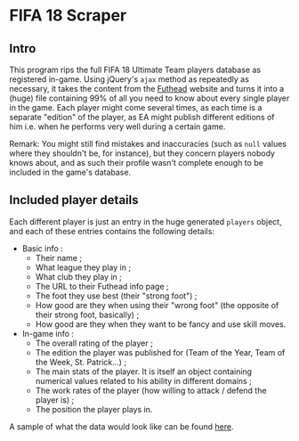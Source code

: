 # FIFA 18 Scraper

## Intro

This program rips the full FIFA 18 Ultimate Team players database as registered in-game. Using jQuery's `ajax` method as repeatedly as necessary, it takes the content from the [Futhead](https://www.futhead.com) website and turns it into a (huge) file containing 99% of all you need to know about every single player in the game. Each player might come several times, as each time is a separate "edition" of the player, as EA might publish different editions of him i.e. when he performs very well during a certain game.

Remark: You might still find mistakes and inaccuracies (such as `null` values where they shouldn't be, for instance), but they concern players nobody knows about, and as such their profile wasn't complete enough to be included in the game's database.

## Included player details

Each different player is just an entry in the huge generated `players` object, and each of these entries contains the following details:
* Basic info :
  * Their name ;
  * What league they play in ;
  * What club they play in ;
  * The URL to their Futhead info page ;
  * The foot they use best (their "strong foot") ;
  * How good are they when using their "wrong foot" (the opposite of their strong foot, basically) ;
  * How good are they when they want to be fancy and use skill moves.
* In-game info :
  * The overall rating of the player ;
  * The edition the player was published for (Team of the Year, Team of the Week, St. Patrick...) ;
  * The main stats of the player. It is itself an object containing numerical values related to his ability in different domains ;
  * The work rates of the player (how willing to attack / defend the player is) ;
  * The position the player plays in.

A sample of what the data would look like can be found [here](https://github.com/mk360/fifa18_scraper/sample.js).
